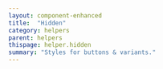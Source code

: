 ```yaml
---
layout: component-enhanced
title:  "Hidden"
category: helpers
parent: helpers
thispage: helper.hidden
summary: "Styles for buttons & variants."
---
```

